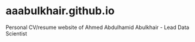# aaabulkhair.github.io
Personal CV/resume website of Ahmed Abdulhamid Abulkhair - Lead Data Scientist
